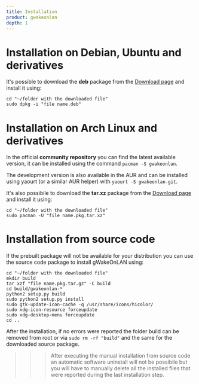 ```yaml
---
title: Installation
product: gwakeonlan
depth: 1
---
```


# Installation on Debian, Ubuntu and derivatives

It's possible to download the **deb** package from the [Download page](../download) and install it using:

	cd "~/folder with the downloaded file"
    sudo dpkg -i "file name.deb"

# Installation on Arch Linux and derivatives

In the official **community repository** you can find the latest available version, it can be installed using the command ```pacman -S gwakeonlan```.

The development version is also available in the AUR and can be installed using yaourt (or a similar AUR helper) with ```yaourt -S gwakeonlan-git```.

It's also possibile to download the **tar.xz** package from the [Download page](../download) and install it using:

	cd "~/folder with the downloaded file"
    sudo pacman -U "file name.pkg.tar.xz"

# Installation from source code

If the prebuilt package will not be available for your distribution you can use the source code package to install gWakeOnLAN using:

	cd "~/folder with the downloaded file"
	mkdir build
	tar xzf "file name.pkg.tar.gz" -C build
	cd build/gwakeonlan-*
	python2 setup.py build
	sudo python2 setup.py install
	sudo gtk-update-icon-cache -q /usr/share/icons/hicolor/
	sudo xdg-icon-resource forceupdate
	sudo xdg-desktop-menu forceupdate
	cd ..

After the installation, if no errors were reported the folder build can be removed from root or via ```sudo rm -rf "build"``` and the same for the downloaded source package.

>>> After executing the manual installation from source code an automatic software uninstall will not be possibile but you will have to manually delete all the installed files that were reported during the last installation step.
